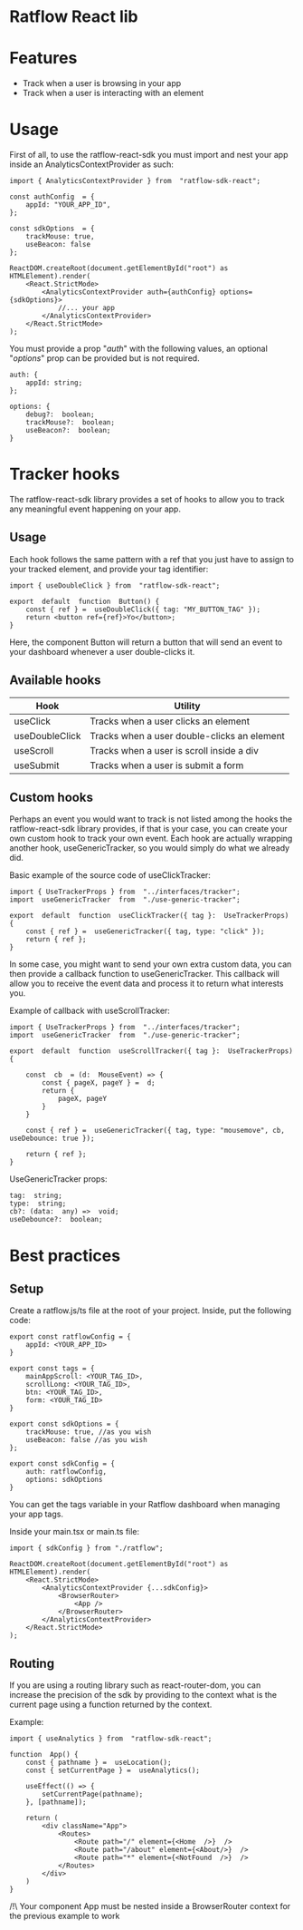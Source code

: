 
# Ratflow React lib

# Features

 - Track when a user is browsing in your app
 - Track when a user is interacting with an element
 

# Usage

First of all, to use the ratflow-react-sdk you must import and nest your app inside an AnalyticsContextProvider as such:

```
import { AnalyticsContextProvider } from  "ratflow-sdk-react";

const authConfig  = {
	appId: "YOUR_APP_ID",
};

const sdkOptions  = {
	trackMouse: true,
	useBeacon: false
};

ReactDOM.createRoot(document.getElementById("root") as  HTMLElement).render(
	<React.StrictMode>
		<AnalyticsContextProvider auth={authConfig} options={sdkOptions}>
			//... your app
		</AnalyticsContextProvider>
	</React.StrictMode>
);
```

You must provide a prop "*auth*" with the following values, an optional "*options*" prop can be provided but is not required.
    
    auth: {  
    	appId: string;  
    };
	
	options: {
		debug?:  boolean;
		trackMouse?:  boolean;
		useBeacon?:  boolean;
	}

# Tracker hooks
The ratflow-react-sdk library provides a set of hooks to allow you to track any meaningful event happening on your app.

## Usage
Each hook follows the same pattern with a ref that you just have to assign to your tracked element, and provide your tag identifier:


    import { useDoubleClick } from  "ratflow-sdk-react";
    
	export  default  function  Button() {
		const { ref } =  useDoubleClick({ tag: "MY_BUTTON_TAG" });
		return <button ref={ref}>Yo</button>;
	}

Here, the component Button will return a button that will send an event to your dashboard whenever a user double-clicks it.

## Available hooks

| Hook| Utility |
|--|--|
| useClick | Tracks when a user clicks an element |
| useDoubleClick |Tracks when a user double-clicks an element|
| useScroll| Tracks when a user is scroll inside a div |
| useSubmit| Tracks when a user is submit a form |


## Custom hooks
Perhaps an event you would want to track is not listed among the hooks the ratflow-react-sdk library provides, if that is your case, you can create your own custom hook to track your own event. 
Each hook are actually wrapping another hook, useGenericTracker, so you would simply do what we already did.

Basic example of the source code of useClickTracker:

    import { UseTrackerProps } from  "../interfaces/tracker";
	import  useGenericTracker  from  "./use-generic-tracker";
	
	export  default  function  useClickTracker({ tag }:  UseTrackerProps) {
		const { ref } =  useGenericTracker({ tag, type: "click" });
		return { ref };
	}

In some case, you might want to send your own extra custom data, you can then provide a callback function to useGenericTracker. This callback will allow you to receive the event data and process it to return what interests you.


Example of callback with useScrollTracker:

	import { UseTrackerProps } from  "../interfaces/tracker";
	import  useGenericTracker  from  "./use-generic-tracker";
	
	export  default  function  useScrollTracker({ tag }:  UseTrackerProps) {
	
		const  cb  = (d:  MouseEvent) => {
			const { pageX, pageY } =  d;
			return {
				pageX, pageY
			}
		}
		
		const { ref } =  useGenericTracker({ tag, type: "mousemove", cb, useDebounce: true });
		
		return { ref };
	}


UseGenericTracker props:

    tag:  string;
    type:  string;
    cb?: (data:  any) =>  void;
    useDebounce?:  boolean;

# Best practices 

## Setup
Create a ratflow.js/ts file at the root of your project.
Inside, put the following code:

	export const ratflowConfig = {
		appId: <YOUR_APP_ID>
	}

	export const tags = {
		mainAppScroll: <YOUR_TAG_ID>,
		scrollLong: <YOUR_TAG_ID>,
		btn: <YOUR_TAG_ID>,
		form: <YOUR_TAG_ID>
	}

	export const sdkOptions = {
		trackMouse: true, //as you wish
		useBeacon: false //as you wish
	};

	export const sdkConfig = {
		auth: ratflowConfig,
		options: sdkOptions
	}

You can get the tags variable in your Ratflow dashboard when managing your app tags.

Inside your main.tsx or main.ts file:

	import { sdkConfig } from "./ratflow"; 

	ReactDOM.createRoot(document.getElementById("root") as HTMLElement).render(
		<React.StrictMode>
			<AnalyticsContextProvider {...sdkConfig}>
				<BrowserRouter>
					<App />
				</BrowserRouter>
			</AnalyticsContextProvider>
		</React.StrictMode>
	);



## Routing
If you are using a routing library such as react-router-dom, you can increase the precision of the sdk by providing to the context what is the current page using a function returned by the context.

Example:

    import { useAnalytics } from  "ratflow-sdk-react";
	
	function  App() {
		const { pathname } =  useLocation();
		const { setCurrentPage } =  useAnalytics();
		
		useEffect(() => {
			setCurrentPage(pathname);
		}, [pathname]);
		
		return (
			<div className="App">
				<Routes>
					<Route path="/" element={<Home  />}  />
					<Route path="/about" element={<About/>}  />
					<Route path="*" element={<NotFound  />}  />
				</Routes>
			</div>
		)
	}

/!\ Your component App must be nested inside a BrowserRouter context for the previous example to work